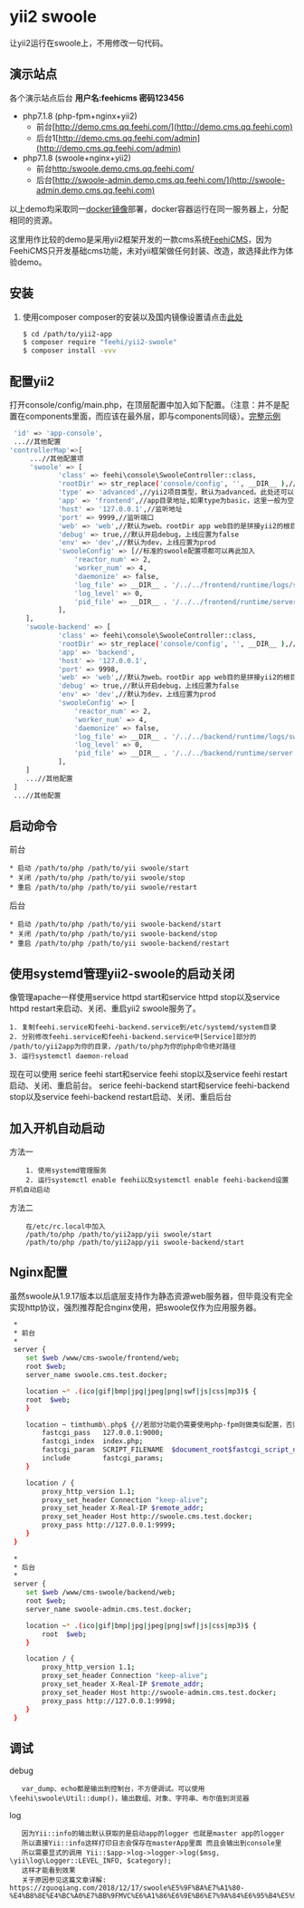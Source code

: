 yii2 swoole
===============================

让yii2运行在swoole上，不用修改一句代码。

 
演示站点
----------------
各个演示站点后台   **用户名:feehicms 密码123456**
  * php7.1.8 (php-fpm+nginx+yii2)
    * 前台[http://demo.cms.qq.feehi.com/](http://demo.cms.qq.feehi.com)
    * 后台1[http://demo.cms.qq.feehi.com/admin](http://demo.cms.qq.feehi.com/admin)
  * php7.1.8 (swoole+nginx+yii2)
    * 前台[http:/swoole.demo.cms.qq.feehi.com/](http://swoole.demo.cms.qq.feehi.com)
    * 后台[http://swoole-admin.demo.cms.qq.feehi.com/](http://swoole-admin.demo.cms.qq.feehi.com)

以上demo均采取同一[docker镜像](https://www.github.com/liufee/docker)部署，docker容器运行在同一服务器上，分配相同的资源。

这里用作比较的demo是采用yii2框架开发的一款cms系统[FeehiCMS](http://www.github.com/liufee/cms)，因为FeehiCMS只开发基础cms功能，未对yii框架做任何封装、改造，故选择此作为体验demo。
 

安装
---------------
1. 使用composer
     composer的安装以及国内镜像设置请点击[此处](http://www.phpcomposer.com/)
     
     ```bash
     $ cd /path/to/yii2-app
     $ composer require "feehi/yii2-swoole"
     $ composer install -vvv
     ```
 

配置yii2
-------------
打开console/config/main.php，在顶层配置中加入如下配置。（注意：并不是配置在components里面，而应该在最外层，即与components同级）。[完整示例](https://github.com/liufee/cms/blob/master/console/config/main.php)

```bash
 'id' => 'app-console',
 ...//其他配置
'controllerMap'=>[
     ...//其他配置项
     'swoole' => [
            'class' => feehi\console\SwooleController::class,
            'rootDir' => str_replace('console/config', '', __DIR__ ),//yii2项目根路径
            'type' => 'advanced',//yii2项目类型，默认为advanced。此处还可以为basic
            'app' => 'frontend',//app目录地址,如果type为basic，这里一般为空
            'host' => '127.0.0.1',//监听地址
            'port' => 9999,//监听端口
            'web' => 'web',//默认为web。rootDir app web目的是拼接yii2的根目录，如果你的应用为basic，那么app为空即可。
            'debug' => true,//默认开启debug，上线应置为false
            'env' => 'dev',//默认为dev，上线应置为prod 
            'swooleConfig' => [//标准的swoole配置项都可以再此加入
                'reactor_num' => 2,
                'worker_num' => 4,
                'daemonize' => false,
                'log_file' => __DIR__ . '/../../frontend/runtime/logs/swoole.log',
                'log_level' => 0,
                'pid_file' => __DIR__ . '/../../frontend/runtime/server.pid',
            ],
    ],
    'swoole-backend' => [
            'class' => feehi\console\SwooleController::class,
            'rootDir' => str_replace('console/config', '', __DIR__ ),//yii2项目根路径
            'app' => 'backend',
            'host' => '127.0.0.1',
            'port' => 9998,
            'web' => 'web',//默认为web。rootDir app web目的是拼接yii2的根目录，如果你的应用为basic，那么app为空即可。
            'debug' => true,//默认开启debug，上线应置为false
            'env' => 'dev',//默认为dev，上线应置为prod 
            'swooleConfig' => [
                'reactor_num' => 2,
                'worker_num' => 4,
                'daemonize' => false,
                'log_file' => __DIR__ . '/../../backend/runtime/logs/swoole.log',
                'log_level' => 0,
                'pid_file' => __DIR__ . '/../../backend/runtime/server.pid',
            ],
    ]
    ...//其他配置
 ]
 ...//其他配置
```


启动命令
-------------
前台

    * 启动 /path/to/php /path/to/yii swoole/start
    * 关闭 /path/to/php /path/to/yii swoole/stop
    * 重启 /path/to/php /path/to/yii swoole/restart

后台

    * 启动 /path/to/php /path/to/yii swoole-backend/start
    * 关闭 /path/to/php /path/to/yii swoole-backend/stop
    * 重启 /path/to/php /path/to/yii swoole-backend/restart
    
    
使用systemd管理yii2-swoole的启动关闭
---------------------------
像管理apache一样使用service httpd start和service httpd stop以及service httpd restart来启动、关闭、重启yii2 swoole服务了。

    1. 复制feehi.service和feehi-backend.service到/etc/systemd/system目录
    2. 分别修改feehi.service和feehi-backend.service中[Service]部分的 /path/to/yii2app为你的目录，/path/to/php为你的php命令绝对路径
    3. 运行systemctl daemon-reload

现在可以使用 serice feehi start和service feehi stop以及service feehi restart启动、关闭、重启前台。
           serice feehi-backend start和service feehi-backend stop以及service feehi-backend restart启动、关闭、重启后台
  
    
    
加入开机自动启动
---------------------------   
 
   方法一 
   
        1. 使用systemd管理服务
        2. 运行systemctl enable feehi以及systemctl enable feehi-backend设置开机自动启动
        
   方法二
   
        在/etc/rc.local中加入
        /path/to/php /path/to/yii2app/yii swoole/start
        /path/to/php /path/to/yii2app/yii swoole-backend/start
  

Nginx配置
-------------
虽然swoole从1.9.17版本以后底层支持作为静态资源web服务器，但毕竟没有完全实现http协议，强烈推荐配合nginx使用，把swoole仅作为应用服务器。

```bash
 *
 * 前台
 *
 server {
    set $web /www/cms-swoole/frontend/web;
    root $web;
    server_name swoole.cms.test.docker;

    location ~* .(ico|gif|bmp|jpg|jpeg|png|swf|js|css|mp3)$ {
    root  $web;
    }

    location ~ timthumb\.php$ {//若部分功能仍需要使用php-fpm则做类似配置，否则删除此段
        fastcgi_pass   127.0.0.1:9000;
        fastcgi_index  index.php;
        fastcgi_param  SCRIPT_FILENAME  $document_root$fastcgi_script_name;
        include        fastcgi_params;
    }

    location / {
        proxy_http_version 1.1;
        proxy_set_header Connection "keep-alive";
        proxy_set_header X-Real-IP $remote_addr;
        proxy_set_header Host http://swoole.cms.test.docker;
        proxy_pass http://127.0.0.1:9999;
    }
 }
 
 *
 * 后台
 *
 server {
    set $web /www/cms-swoole/backend/web;
    root $web;
    server_name swoole-admin.cms.test.docker;

    location ~* .(ico|gif|bmp|jpg|jpeg|png|swf|js|css|mp3)$ {
        root  $web;
    }

    location / {
        proxy_http_version 1.1;
        proxy_set_header Connection "keep-alive";
        proxy_set_header X-Real-IP $remote_addr;
        proxy_set_header Host http://swoole-admin.cms.test.docker;
        proxy_pass http://127.0.0.1:9998;
    }
 }
```


调试
-------------

   debug

       var_dump、echo都是输出到控制台，不方便调试。可以使用\feehi\swoole\Util::dump()，输出数组、对象、字符串、布尔值到浏览器

   log

       因为Yii::info的输出默认获取的是启动app的logger 也就是master app的logger
       所以直接Yii::info这样打印日志会保存在masterApp里面 而且会输出到console里
       所以需要显式的调用 Yii::$app->log->logger->log($msg, \yii\log\Logger::LEVEL_INFO, $category);
       这样才能看到效果
       关于原因参见这篇文章详解: https://zguoqiang.com/2018/12/17/swoole%E5%9F%BA%E7%A1%80-%E4%B8%8E%E4%BC%A0%E7%BB%9FMVC%E6%A1%86%E6%9E%B6%E7%9A%84%E6%95%B4%E5%90%88/

